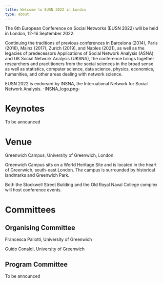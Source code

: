 ```yaml
---
title: Welcome to EUSN 2022 in London
type: about
---
```


The 6th European Conference on Social Networks (EUSN 2022) will be held in London, 12-16 September 2022. 


Continuing the traditions of previous conferences in Barcelona (2014), Paris (2016), Mainz (2017), Zurich (2019), and Naples (2021), as well as the legacies of predecessors Applications of Social Network Analysis (ASNA) and UK Social Network Analysis (UKSNA), the conference brings together researchers and practitioners from the social sciences in the broad sense as well as statistics, computer science, data science, physics, economics, humanities, and other areas dealing with network science. 


EUSN 2022 is endorsed by INSNA, the International Network for Social Network Analysis.
-INSNA_logo.png-

# Keynotes
To be announced

# Venue 
Greenwich Campus, University of Greenwich, London.   

Greenwich Campus sits on a World Heritage Site and is located in the heart of Greenwich, south-east London. The campus is surrounded by historical landmarks and Greenwich Park.  

Both the Stockwell Street Building and the Old Royal Naval College complex will host conference events.   

# Committees 

## Organising Committee 

Francesca Pallotti, University of Greenwich 

Guido Conaldi, University of Greenwich 

## Program Committee 

To be announced 
